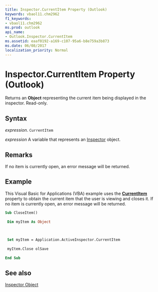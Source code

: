 ```yaml
---
title: Inspector.CurrentItem Property (Outlook)
keywords: vbaol11.chm2962
f1_keywords:
- vbaol11.chm2962
ms.prod: outlook
api_name:
- Outlook.Inspector.CurrentItem
ms.assetid: eaaf0192-a169-c107-95a6-b8e759a3b873
ms.date: 06/08/2017
localization_priority: Normal
---
```



# Inspector.CurrentItem Property (Outlook)

Returns an  **Object** representing the current item being displayed in the inspector. Read-only.


## Syntax

_expression_. `CurrentItem`

_expression_ A variable that represents an [Inspector](./Outlook.Inspector.md) object.


## Remarks

If no item is currently open, an error message will be returned.


## Example

This Visual Basic for Applications (VBA) example uses the  **[CurrentItem](Outlook.Inspector.CurrentItem.md)** property to obtain the current item that the user is viewing and closes it. If no item is currently open, an error message will be returned.


```vb
Sub CloseItem() 
 
 Dim myItem As Object 
 
 
 
 Set myItem = Application.ActiveInspector.CurrentItem 
 
 myItem.Close olSave 
 
End Sub
```


## See also


[Inspector Object](Outlook.Inspector.md)

